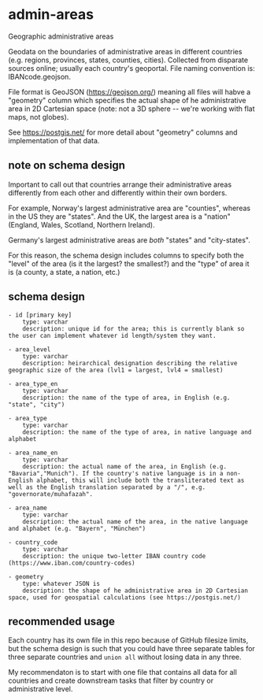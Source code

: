 # admin-areas
Geographic administrative areas

Geodata on the boundaries of administrative areas in different countries (e.g. regions, provinces, states, counties, cities). Collected from disparate sources online; usually each country's geoportal. File naming convention  is: IBANcode.geojson.

File format is GeoJSON (https://geojson.org/) meaning all files will habve a "geometry" column which specifies the actual shape of he administrative area in 2D Cartesian space (note: not a 3D sphere -- we're working with flat maps, not globes).

See https://postgis.net/ for more detail about "geometry" columns and implementation of that data.


## note on schema design

Important to call out that countries arrange their administrative areas differently from each other and differently within their own borders.

For example, Norway's largest administrative area are "counties", whereas in the US they are "states". And the UK, the largest area is a "nation" (England, Wales, Scotland, Northern Ireland).

Germany's largest administrative areas are *both* "states" and "city-states".

For this reason, the schema design includes columns to specify both the "level" of the area (is it the largest? the smallest?) and the "type" of area it is (a county, a state, a nation, etc.)


## schema design

```
- id [primary key]
    type: varchar
    description: unique id for the area; this is currently blank so the user can implement whatever id length/system they want.

- area_level
    type: varchar
    description: heirarchical designation describing the relative geographic size of the area (lvl1 = largest, lvl4 = smallest)

- area_type_en
    type: varchar
    description: the name of the type of area, in English (e.g. "state", "city")

- area_type
    type: varchar
    description: the name of the type of area, in native language and alphabet

- area_name_en
    type: varchar
    description: the actual name of the area, in English (e.g. "Bavaria","Munich"). If the country's native language is in a non-English alphabet, this will include both the transliterated text as well as the English translation separated by a "/", e.g. "governorate/muhafazah".

- area_name
    type: varchar
    description: the actual name of the area, in the native language and alphabet (e.g. "Bayern", "München")

- country_code
    type: varchar
    description: the unique two-letter IBAN country code (https://www.iban.com/country-codes)

- geometry
    type: whatever JSON is
    description: the shape of he administrative area in 2D Cartesian space, used for geospatial calculations (see https://postgis.net/)
```

## recommended usage

Each country has its own file in this repo because of GitHub filesize limits, but the schema design is such that you could have three separate tables for three separate countries and `union all` without losing data in any three.

My recommendaton is to start with one file that contains all data for all countries and create downstream tasks that filter by country or administrative level.
